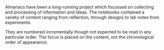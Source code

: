 Almanacs have been a long-running project which focussed on collecting and processing of information and ideas. The notebooks contained a variety of content ranging from reflection, through designs to lab notes from experiments.

They are numbered incrementally though not expected to be read in any particular order. The focus is placed on the content, not the chronological order of appearance.